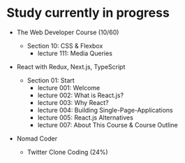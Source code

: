 # Study currently in progress

  - The Web Developer Course (10/60)
    - Section 10: CSS & Flexbox
      - lecture 111: Media Queries

  - React with Redux, Next.js, TypeScript
    - Section 01: Start
      - lecture 001: Welcome
      - lecture 002: What is React.js?
      - lecture 003: Why React?
      - lecture 004: Building Single-Page-Applications
      - lecture 005: React.js Alternatives
      - lecture 007: About This Course & Course Outline

  - Nomad Coder
    - Twitter Clone Coding (24%)
